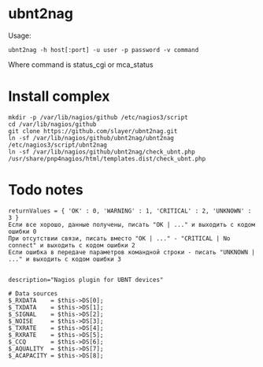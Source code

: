
ubnt2nag
========

Usage:

	ubnt2nag -h host[:port] -u user -p password -v command

Where command is status_cgi or mca_status


Install complex
===============

	mkdir -p /var/lib/nagios/github /etc/nagios3/script
	cd /var/lib/nagios/github
	git clone https://github.com/slayer/ubnt2nag.git
	ln -sf /var/lib/nagios/github/ubnt2nag/ubnt2nag /etc/nagios3/script/ubnt2nag
	ln -sf /var/lib/nagios/github/ubnt2nag/check_ubnt.php /usr/share/pnp4nagios/html/templates.dist/check_ubnt.php

Todo notes
==========

	returnValues = { 'OK' : 0, 'WARNING' : 1, 'CRITICAL' : 2, 'UNKNOWN' : 3 }
	Если все хорошо, данные получены, писать "OK | ..." и выходить с кодом ошибки 0
	При отсутствии связи, писать вместо "OK | ..." - "CRITICAL | No connect" и выходить с кодом ошибки 2
	Если ошибка в передаче параметров командной строки - писать "UNKNOWN | ..." и выходить с кодом ошибки 3


	description="Nagios plugin for UBNT devices"

	# Data sources
	$_RXDATA    = $this->DS[0];
	$_TXDATA    = $this->DS[1];
	$_SIGNAL    = $this->DS[2];
	$_NOISE     = $this->DS[3];
	$_TXRATE    = $this->DS[4];
	$_RXRATE    = $this->DS[5];
	$_CCQ       = $this->DS[6];
	$_AQUALITY  = $this->DS[7];
	$_ACAPACITY = $this->DS[8];